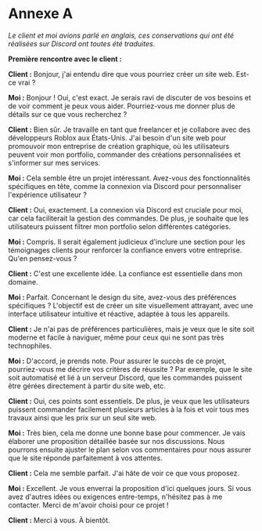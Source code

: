 # Annexe A

*Le client et moi avions parlé en anglais, ces conservations qui ont été réalisées sur Discord ont toutes été traduites.* 

**Première rencontre avec le client :**

**Client :** Bonjour, j'ai entendu dire que vous pourriez créer un site web. Est-ce vrai ?

**Moi :** Bonjour ! Oui, c'est exact. Je serais ravi de discuter de vos besoins et de voir comment je peux vous aider. Pourriez-vous me donner plus de détails sur ce que vous recherchez ?

**Client :** Bien sûr. Je travaille en tant que freelancer et je collabore avec des développeurs Roblox aux États-Unis. J'ai besoin d'un site web pour promouvoir mon entreprise de création graphique, où les utilisateurs peuvent voir mon portfolio, commander des créations personnalisées et s'informer sur mes services.

**Moi :** Cela semble être un projet intéressant. Avez-vous des fonctionnalités spécifiques en tête, comme la connexion via Discord pour personnaliser l'expérience utilisateur ?

**Client :** Oui, exactement. La connexion via Discord est cruciale pour moi, car cela faciliterait la gestion des commandes. De plus, je souhaite que les utilisateurs puissent filtrer mon portfolio selon différentes catégories.

**Moi :** Compris. Il serait également judicieux d'inclure une section pour les témoignages clients pour renforcer la confiance envers votre entreprise. Qu'en pensez-vous ?

**Client :** C'est une excellente idée. La confiance est essentielle dans mon domaine.

**Moi :** Parfait. Concernant le design du site, avez-vous des préférences spécifiques ? L'objectif est de créer un site visuellement attrayant, avec une interface utilisateur intuitive et réactive, adaptée à tous les appareils.

**Client :** Je n'ai pas de préférences particulières, mais je veux que le site soit moderne et facile à naviguer, même pour ceux qui ne sont pas très technophiles.

**Moi :** D'accord, je prends note. Pour assurer le succès de ce projet, pourriez-vous me décrire vos critères de réussite ? Par exemple, que le site soit automatisé et lié à un serveur Discord, que les commandes puissent être gérées directement à partir du site web, etc.

**Client :** Oui, ces points sont essentiels. De plus, je veux que les utilisateurs puissent commander facilement plusieurs articles à la fois et voir tous mes travaux ainsi que les prix sur un seul site web.

**Moi :** Très bien, cela me donne une bonne base pour commencer. Je vais élaborer une proposition détaillée basée sur nos discussions. Nous pourrons ensuite ajuster le plan selon vos commentaires pour nous assurer que le site réponde parfaitement à vos attentes.

**Client :** Cela me semble parfait. J'ai hâte de voir ce que vous proposez.

**Moi :** Excellent. Je vous enverrai la proposition d'ici quelques jours. Si vous avez d'autres idées ou exigences entre-temps, n'hésitez pas à me contacter. Merci de m'avoir choisi pour ce projet !

**Client :** Merci à vous. À bientôt.